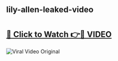 ## lily-allen-leaked-video 

# <h2><a href="http://freeplayer.one?title=lily-allen-leaked-video&ref=21J">🔗 Click to Watch 👉🔴 VIDEO</a></h2>

<a href="http://freeplayer.one?title=lily-allen-leaked-video&ref=21J" rel="nofollow" data-target="animated-image.originalLink"><img src="https://i.ibb.co.com/xMMVF88/686577567.gif" alt="Viral Video Original" style="max-width: 100%; display: inline-block;" data-target="animated-image.originalImage"></a>

